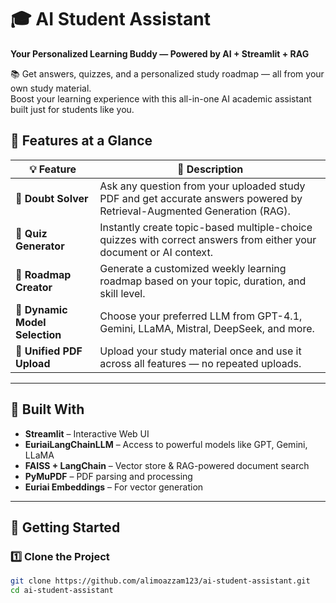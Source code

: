 # 🎓 AI Student Assistant  
**Your Personalized Learning Buddy — Powered by AI + Streamlit + RAG**

📚 Get answers, quizzes, and a personalized study roadmap — all from your own study material.  
Boost your learning experience with this all-in-one AI academic assistant built just for students like you.
## 🚀 Features at a Glance

| 💡 Feature              | 📘 Description |
|-------------------------|----------------|
| 📖 **Doubt Solver**     | Ask any question from your uploaded study PDF and get accurate answers powered by Retrieval-Augmented Generation (RAG). |
| 📝 **Quiz Generator**   | Instantly create topic-based multiple-choice quizzes with correct answers from either your document or AI context. |
| 🧭 **Roadmap Creator**  | Generate a customized weekly learning roadmap based on your topic, duration, and skill level. |
| 🤖 **Dynamic Model Selection** | Choose your preferred LLM from GPT-4.1, Gemini, LLaMA, Mistral, DeepSeek, and more. |
| 📂 **Unified PDF Upload** | Upload your study material once and use it across all features — no repeated uploads. |

---

## 🧠 Built With

- **Streamlit** – Interactive Web UI  
- **EuriaiLangChainLLM** – Access to powerful models like GPT, Gemini, LLaMA  
- **FAISS + LangChain** – Vector store & RAG-powered document search  
- **PyMuPDF** – PDF parsing and processing  
- **Euriai Embeddings** – For vector generation

---

## 🔧 Getting Started

### 1️⃣ Clone the Project

```bash
git clone https://github.com/alimoazzam123/ai-student-assistant.git
cd ai-student-assistant
